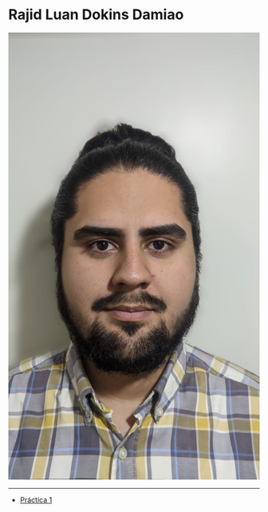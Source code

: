 # Rajid Luan Dokins Damiao
 ![Foto](/IMG%20-%20copia/Foto%20formal.jpg)

---

- [Práctica 1](/Entregas-Practicas/practica-1.md)
